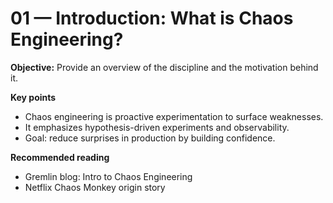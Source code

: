 # 01 — Introduction: What is Chaos Engineering?

**Objective:** Provide an overview of the discipline and the motivation behind it.

**Key points**
- Chaos engineering is proactive experimentation to surface weaknesses.
- It emphasizes hypothesis-driven experiments and observability.
- Goal: reduce surprises in production by building confidence.

**Recommended reading**
- Gremlin blog: Intro to Chaos Engineering
- Netflix Chaos Monkey origin story
